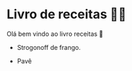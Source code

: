 # Livro de receitas :man_cook:

Olá bem vindo ao livro receitas  :cookie:

- Strogonoff de frango.


- Pavê 
